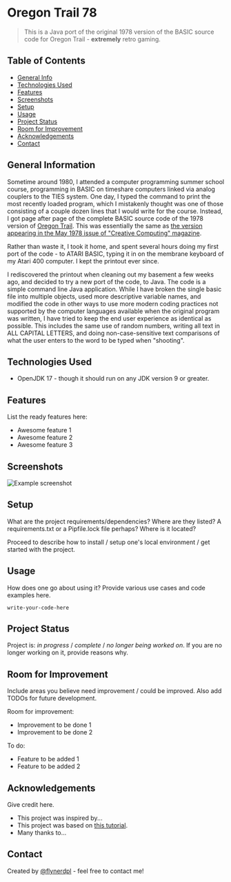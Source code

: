 # Oregon Trail 78
> This is a Java port of the original 1978 version of the BASIC source code for
> Oregon Trail - **extremely** retro gaming.

## Table of Contents
* [General Info](#general-information)
* [Technologies Used](#technologies-used)
* [Features](#features)
* [Screenshots](#screenshots)
* [Setup](#setup)
* [Usage](#usage)
* [Project Status](#project-status)
* [Room for Improvement](#room-for-improvement)
* [Acknowledgements](#acknowledgements)
* [Contact](#contact)
<!-- * [License](#license) -->


## General Information
Sometime around 1980, I attended a computer programming summer school course, programming in BASIC
on timeshare computers linked via analog couplers to the TIES system. One day, I typed the command
to print the most recently loaded program, which I mistakenly thought was one of those consisting
of a couple dozen lines that I would write for the course. Instead, I got page after page of the
complete BASIC source code of the 1978 version of 
[Oregon Trail](https://mncomputinghistory.com/oregon-trail-computer-game/). This was essentially
the same as 
[the version appearing in the May 1978 issue of "Creative Computing" magazine](https://archive.org/details/creativecomputing-1978-05/page/n139/mode/2up).

Rather than waste it,
I took it home, and spent several hours doing my first port of the code - to ATARI BASIC, typing
it in on the membrane keyboard of my Atari 400 computer. I kept the printout ever since.

I rediscovered the printout when cleaning out my basement a few weeks ago, and decided to try a
new port of the code, to Java. The code is a simple command line Java application. While I have
broken the single basic file into multiple objects, used more descriptive variable names, and 
modified the code in other ways to use more modern coding practices not supported by the computer
languages available when the original program was written, I have tried to keep the end user
experience as identical as possible. This includes the same use of random numbers, writing all
text in ALL CAPITAL LETTERS, and doing non-case-sensitive text comparisons of what the user
enters to the word to be typed when "shooting". 

## Technologies Used
- OpenJDK 17 - though it should run on any JDK version 9 or greater.


## Features
List the ready features here:
- Awesome feature 1
- Awesome feature 2
- Awesome feature 3


## Screenshots
![Example screenshot](./img/screenshot.png)
<!-- If you have screenshots you'd like to share, include them here. -->


## Setup
What are the project requirements/dependencies? Where are they listed? A requirements.txt or a Pipfile.lock file perhaps? Where is it located?

Proceed to describe how to install / setup one's local environment / get started with the project.


## Usage
How does one go about using it?
Provide various use cases and code examples here.

`write-your-code-here`


## Project Status
Project is: _in progress_ / _complete_ / _no longer being worked on_. If you are no longer working on it, provide reasons why.


## Room for Improvement
Include areas you believe need improvement / could be improved. Also add TODOs for future development.

Room for improvement:
- Improvement to be done 1
- Improvement to be done 2

To do:
- Feature to be added 1
- Feature to be added 2


## Acknowledgements
Give credit here.
- This project was inspired by...
- This project was based on [this tutorial](https://www.example.com).
- Many thanks to...


## Contact
Created by [@flynerdpl](https://www.flynerd.pl/) - feel free to contact me!


<!-- Optional -->
<!-- ## License -->
<!-- This project is open source and available under the [... License](). -->

<!-- You don't have to include all sections - just the one's relevant to your project -->
